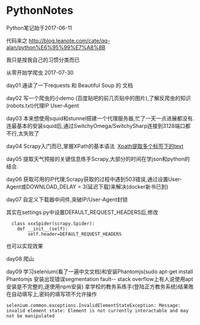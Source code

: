 # PythonNotes
Python笔记始于2017-06-11

代码来之 http://blog.leanote.com/cate/qq-alan/python%E6%95%99%E7%A8%8B

我只是按我自己的习惯分类而已

从零开始学爬虫 2017-07-30

day01 通读了一下requests 和 Beautiful Soup 的 文档 

day02 写一个爬虫的小demo (百度贴吧的前几页贴中的图片),了解反爬虫的知识(robots.txt)代理IP User-Agent

day03 本来想使用squid和stunnel搭建一个代理服务器,忙了一天一点进展都没有.连最基本的安装squid后,通过SwitchyOmega/SwitchySharp连接到3128端口都不行,太失败了

day04 Scrapy入门而已,掌握XPath的基本语法  [Xpath提取多个标签下的text](http://www.tuicool.com/articles/iqQFBn)

day05 提取天气预报的关键信息练手Scrapy,大部分的时间在学json和python的结合.

day06 获取可用的IP代理,Scrapy获取的过程中遇到503错误,通过设置User-Agent或DOWNLOAD_DELAY = 3(延迟下载)来解决(docker新书已到)

day07 自定义下载器中间件,突破IP/User-Agent封锁

其实在settings.py中设置DEFAULT_REQUEST_HEADERS后,修改
```
  class xxxSpider(scrapy.Spider):
    def __init__(self): 
        self.header=DEFAULT_REQUEST_HEADERS
```
也可以实现效果

day08 爬山

day09 学习selenium(看了一遍中文文档)和安装Phantomjs(sudo apt-get install Phantomjs 安装出现错误segmentation fault-- stack overflow上有人说使用apt安装是不完整的,遂使用npm安装) 拿学校的教务系练手(登陆正方教务系统)结果敗在自动填写上,密码的填写项不允许操作

```
selenium.common.exceptions.InvalidElementStateException: Message: invalid element state: Element is not currently interactable and may not be manipulated
```














